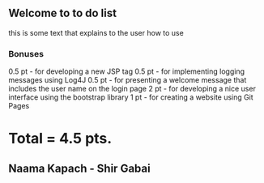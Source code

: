## Welcome to to do list

this is some text that explains to the user how to use

### Bonuses

0.5 pt - for developing a new JSP tag 
0.5 pt - for implementing logging messages using Log4J
0.5 pt - for presenting a welcome message that includes the user name on the login page
2 pt - for developing a nice user interface using the bootstrap library
1 pt - for creating a website using Git Pages

# Total = 4.5 pts.

## Naama Kapach - Shir Gabai
